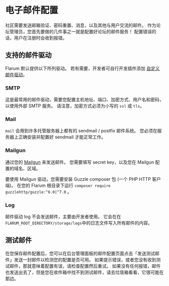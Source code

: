 # 电子邮件配置

社区需要发送邮箱验证、密码重置、消息，以及其他与用户交流的邮件。 作为论坛管理员，您首先要做的几件事之一就是配置好论坛的邮件服务！ 配置错误的话，用户在注册时会收到报错。

## 支持的邮件驱动

Flarum 默认提供以下所列驱动。 若有需要，开发者可自行开发插件添加 [自定义邮件驱动](extend/mail.md)。

### SMTP

这是最常用的邮件驱动，需要您配置主机地址、端口、加密方式、用户名和密码，以使用外部 SMTP 服务。 请注意，加密方式必须为小写的 `ssl` 或 `tls`。

### Mail

`mail` 会用到许多托管服务器上都有的 sendmail / postfix 邮件系统。 您必须在服务器上正确安装并配置好 sendmail 才能正常工作。

### Mailgun

通过您的 [Mailgun](https://www.mailgun.com/) 来发送邮件。 您需要填写 secret key，以及您在 Mailgun 配置的域名、区域。

要使用 Mailgun 驱动，您需要安装 Guzzle composer 包 (一个 PHP HTTP 客户端)。 在您的 Flarum 根目录下运行 `composer require guzzlehttp/guzzle:^6.0|^7.0` 。

### Log

邮件驱动 log 不会发送邮件，主要由开发者使用。 它会在在`FLARUM_ROOT_DIRECTORY/storage/logs`中的日志文件写入所有邮件的内容。

## 测试邮件

在您保存邮件配置后，您可以在后台管理面板的邮件配置页面点击「发送测试邮件」发送一封邮件以检测您的配置是否可用。 如果提示错误，或者您没有收到测试邮件，那就意味着配置有误，请检查配置然后重试。 如果没有任何报错，邮件也发送出去了，但是您在收件箱中找不到测试邮件，请去垃圾箱看看，它很可能在那边。
